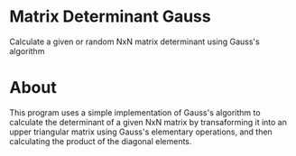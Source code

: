 # Matrix Determinant Gauss
Calculate a given or random NxN matrix determinant using Gauss's algorithm

# About 
This program uses a simple implementation of Gauss's algorithm to calculate the determinant of a given NxN matrix by transaforming it into an upper triangular matrix using Gauss's elementary operations, and then calculating the product of the diagonal elements.
